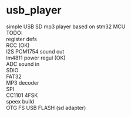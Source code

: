 # usb_player
simple USB SD mp3 player based on stm32 MCU\
TODO:\
register defs\
RCC (OK)\
I2S PCM1754 sound out\
lm4811 power regul (OK)\
ADC sound in\
SDIO\
FAT32\
MP3 decoder\
SPI\
CC1101 4FSK\
speex build\
OTG FS USB FLASH (sd adapter)
